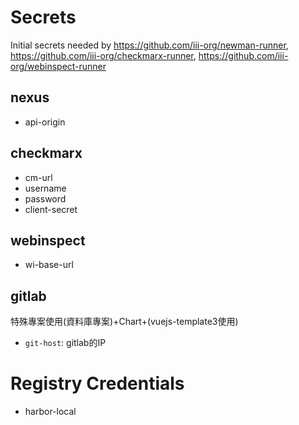 # Secrets
Initial secrets needed by https://github.com/iii-org/newman-runner, https://github.com/iii-org/checkmarx-runner, https://github.com/iii-org/webinspect-runner

## nexus
- api-origin

## checkmarx
- cm-url
- username
- password
- client-secret

## webinspect
- wi-base-url

## gitlab
特殊專案使用(資料庫專案)+Chart+(vuejs-template3使用)
- `git-host`: gitlab的IP 

# Registry Credentials
- harbor-local

